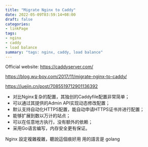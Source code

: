 ```yaml
---
title: "Migrate Nginx to Caddy"
date: 2022-05-09T03:59:14+08:00
draft: false
categories:
- linkPage
tags:
- nginx
- caddy
- load balance
summary: "tags: nginx, caddy, load balance"
---
```


Official website: https://caddyserver.com/

https://blog.wu-boy.com/2017/11/migrate-nginx-to-caddy/

https://juejin.cn/post/7085519712901136392
- 对比Nginx复杂的配置，其独创的Caddyfile配置非常简单；
- 可以通过其提供的Admin API实现动态修改配置；
- 默认支持自动化HTTPS配置，能自动申请HTTPS证书并进行配置；
- 能够扩展到数以万计的站点；
- 可以在任意地方执行，没有额外的依赖；
- 采用Go语言编写，内存安全更有保证。


Nginx 設定複雜複雜，聽說這個痕好用
用的語言是 golang
